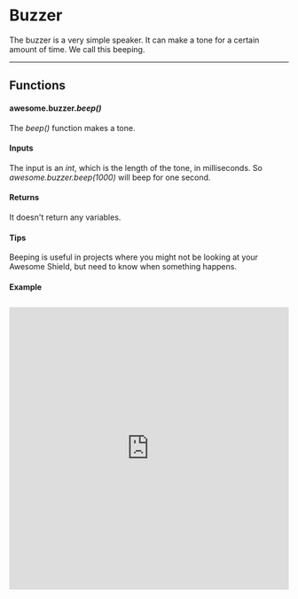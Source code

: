 # Buzzer

The buzzer is a very simple speaker. It can make a tone for a certain amount of time. We call this beeping.

***

## Functions

#### awesome.buzzer.*beep()*

The _beep()_ function makes a tone.

#### Inputs
The input is an _int_, which is the length of the tone, in milliseconds. So _awesome.buzzer.beep(1000)_ will beep for one second.

#### Returns
It doesn't return any variables.

#### Tips
Beeping is useful in projects where you might not be looking at your Awesome Shield, but need to know when something happens.

#### Example
<iframe style="height: 510px; width: 100%; margin: 10px 0 10px;" allowTransparency="true" src="https://codebender.cc/embed/sketch:70635" frameborder="0"></iframe>
